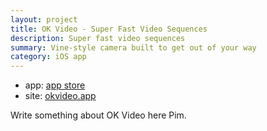 ```yaml
---
layout: project
title: OK Video - Super Fast Video Sequences
description: Super fast video sequences
summary: Vine-style camera built to get out of your way
category: iOS app
---
```


- app: [app store](https://itunes.apple.com/us/app/ok-video/id1207023470?ls=1&mt=8)
- site: [okvideo.app](https://okvideo.app)

Write something about OK Video here Pim.
